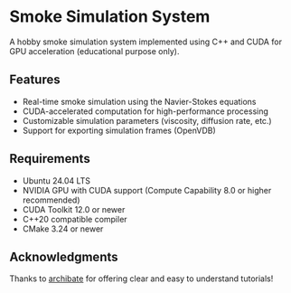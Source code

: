 # Smoke Simulation System

A hobby smoke simulation system implemented using C++ and CUDA for GPU acceleration (educational purpose only).

## Features

- Real-time smoke simulation using the Navier-Stokes equations
- CUDA-accelerated computation for high-performance processing
- Customizable simulation parameters (viscosity, diffusion rate, etc.)
- Support for exporting simulation frames (OpenVDB)

## Requirements

- Ubuntu 24.04 LTS
- NVIDIA GPU with CUDA support (Compute Capability 8.0 or higher recommended)
- CUDA Toolkit 12.0 or newer
- C++20 compatible compiler
- CMake 3.24 or newer

## Acknowledgments

Thanks to [archibate](https://github.com/archibate) for offering clear and easy to understand tutorials!
